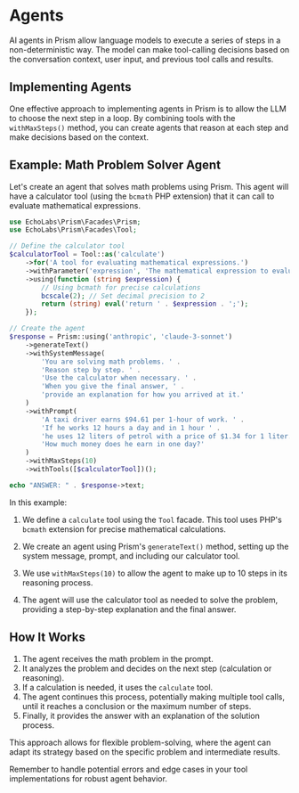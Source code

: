 # Agents

AI agents in Prism allow language models to execute a series of steps in a non-deterministic way. The model can make tool-calling decisions based on the conversation context, user input, and previous tool calls and results.

## Implementing Agents

One effective approach to implementing agents in Prism is to allow the LLM to choose the next step in a loop. By combining tools with the `withMaxSteps()` method, you can create agents that reason at each step and make decisions based on the context.

## Example: Math Problem Solver Agent

Let's create an agent that solves math problems using Prism. This agent will have a calculator tool (using the `bcmath` PHP extension) that it can call to evaluate mathematical expressions.

```php
use EchoLabs\Prism\Facades\Prism;
use EchoLabs\Prism\Facades\Tool;

// Define the calculator tool
$calculatorTool = Tool::as('calculate')
    ->for('A tool for evaluating mathematical expressions.')
    ->withParameter('expression', 'The mathematical expression to evaluate')
    ->using(function (string $expression) {
        // Using bcmath for precise calculations
        bcscale(2); // Set decimal precision to 2
        return (string) eval('return ' . $expression . ';');
    });

// Create the agent
$response = Prism::using('anthropic', 'claude-3-sonnet')
    ->generateText()
    ->withSystemMessage(
        'You are solving math problems. ' .
        'Reason step by step. ' .
        'Use the calculator when necessary. ' .
        'When you give the final answer, ' .
        'provide an explanation for how you arrived at it.'
    )
    ->withPrompt(
        'A taxi driver earns $94.61 per 1-hour of work. ' .
        'If he works 12 hours a day and in 1 hour ' .
        'he uses 12 liters of petrol with a price of $1.34 for 1 liter. ' .
        'How much money does he earn in one day?'
    )
    ->withMaxSteps(10)
    ->withTools([$calculatorTool])();

echo "ANSWER: " . $response->text;
```

In this example:

1. We define a `calculate` tool using the `Tool` facade. This tool uses PHP's `bcmath` extension for precise mathematical calculations.

2. We create an agent using Prism's `generateText()` method, setting up the system message, prompt, and including our calculator tool.

3. We use `withMaxSteps(10)` to allow the agent to make up to 10 steps in its reasoning process.

4. The agent will use the calculator tool as needed to solve the problem, providing a step-by-step explanation and the final answer.

## How It Works

1. The agent receives the math problem in the prompt.
2. It analyzes the problem and decides on the next step (calculation or reasoning).
3. If a calculation is needed, it uses the `calculate` tool.
4. The agent continues this process, potentially making multiple tool calls, until it reaches a conclusion or the maximum number of steps.
5. Finally, it provides the answer with an explanation of the solution process.

This approach allows for flexible problem-solving, where the agent can adapt its strategy based on the specific problem and intermediate results.

Remember to handle potential errors and edge cases in your tool implementations for robust agent behavior.
